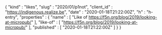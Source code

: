 {
  "kind" : "likes",
  "slug" : "2020/01/p1not",
  "client_id" : "https://indigenous.realize.be",
  "date" : "2020-01-18T21:22:00Z",
  "h" : "h-entry",
  "properties" : {
    "name" : [ "Like of https://f5n.org/blog/2019/looking-at-micropub/" ],
    "like-of" : [ "https://f5n.org/blog/2019/looking-at-micropub/" ],
    "published" : [ "2020-01-18T21:22:00Z" ]
  }
}

